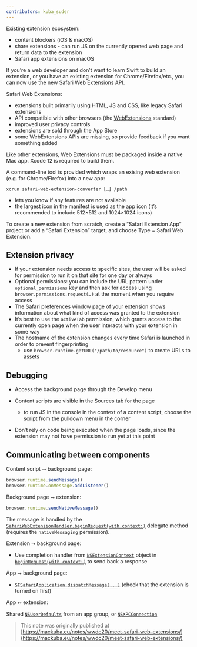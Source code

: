 ```yaml
---
contributors: kuba_suder
---
```


Existing extension ecosystem:

- content blockers (iOS & macOS)
- share extensions - can run JS on the currently opened web page and return data to the extension
- Safari app extensions on macOS

If you’re a web developer and don’t want to learn Swift to build an extension, or you have an existing extension for Chrome/Firefox/etc., you can now use the new Safari Web Extensions API.

Safari Web Extensions:

- extensions built primarily using HTML, JS and CSS, like legacy Safari extensions
- API compatible with other browsers (the [WebExtensions](https://developer.mozilla.org/en-US/docs/Mozilla/Add-ons/WebExtensions) standard)
- improved user privacy controls
- extensions are sold through the App Store
- some WebExtensions APIs are missing, so provide feedback if you want something added

Like other extensions, Web Extensions must be packaged inside a native Mac app. Xcode 12 is required to build them.

A command-line tool is provided which wraps an exising web extension (e.g. for Chrome/Firefox) into a new app:

```
xcrun safari-web-extension-converter […] /path
```

- lets you know if any features are not available
- the largest icon in the manifest is used as the app icon (it’s recommended to include 512×512 and 1024×1024 icons)

To create a new extension from scratch, create a “Safari Extension App” project or add a “Safari Extension” target, and choose Type = Safari Web Extension.

## Extension privacy

- If your extension needs access to specific sites, the user will be asked for permission to run it on that site for one day or always
- Optional permissions: you can include the URL pattern under `optional_permissions` key and then ask for access using `browser.permissions.request(…)` at the moment when you require access
- The Safari preferences window page of your extension shows information about what kind of access was granted to the extension
- It’s best to use the `activeTab` permission, which grants access to the currently open page when the user interacts with your extension in some way
- The hostname of the extension changes every time Safari is launched in order to prevent fingerprinting
  - use `browser.runtime.getURL("/path/to/resource")` to create URLs to assets

## Debugging

- Access the background page through the Develop menu
- Content scripts are visible in the Sources tab for the page
  - to run JS in the console in the context of a content script, choose the script from the pulldown menu in the corner

- Don’t rely on code being executed when the page loads, since the extension may not have permission to run yet at this point

## Communicating between components

Content script ⭢ background page:

```js
browser.runtime.sendMessage()
browser.runtime.onMessage.addListener()
```

Background page ⭢ extension:

```js
browser.runtime.sendNativeMessage()
```

The message is handled by the [`SafariWebExtensionHandler.beginRequest(with context:)`](https://developer.apple.com/documentation/foundation/nsextensionrequesthandling/1413395-beginrequest) delegate method (requires the `nativeMessaging` permission).

Extension ⭢ background page: 

- Use completion handler from [`NSExtensionContext`](https://developer.apple.com/documentation/foundation/nsextensioncontext) object in [`beginRequest(with context:)`](https://developer.apple.com/documentation/foundation/nsextensionrequesthandling/1413395-beginrequest) to send back a response

App ⭢ background page:

- [`SFSafariApplication.dispatchMessage(...)`](https://developer.apple.com/documentation/safariservices/sfsafariapplication/2823941-dispatchmessage) (check that the extension is turned on first)

App ⭤ extension:

Shared [`NSUserDefaults`](https://developer.apple.com/documentation/foundation/nsuserdefaults) from an app group, or [`NSXPCConnection`](https://developer.apple.com/documentation/foundation/nsxpcconnection)

> This note was originally published at [https://mackuba.eu/notes/wwdc20/meet-safari-web-extensions/](https://mackuba.eu/notes/wwdc20/meet-safari-web-extensions/)
